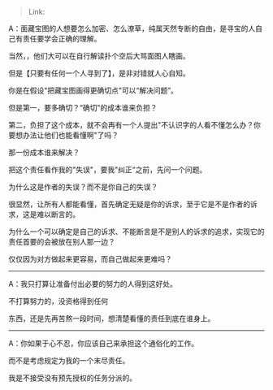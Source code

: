 > Link: 

A：面藏宝图的人想要怎么加密、怎么潦草，纯属天然专断的自由，是寻宝的人自己有责任要学会正确的理解。

当然，，他们大可以在自行解读扑个空后大骂面图人瞎画。

但是【只要有任何一个人寻到了】，是非对错就人心自知。

你是在假设"把藏宝图画得更确切点"可以“解决问题”。

但是第一，要多确切？“确切"的成本谁来负担？

第二，负担了这个成本，就不会再有一个人提出"不认识字的人看不懂怎么办？你要想办法让他们也能看懂啊"了吗？

那一份成本谁来解决？

把这个责任看作我的"失误"，要我"纠正“之前，先问一个问题。

为什么这是作者的失误？而不是你自己的失误？

很显然，让所有人都能看懂，首先确定无疑是你的诉求，至于它是不是作者的诉求，这是难以断言的。

为什么一个可以确定是自己的诉求、不能断言是不是别人的诉求的追求，实现它的责任首要的会被放在别人那一边？

仅仅因为对方做起来更容易，而自己做起来更难吗？

---

A：我只打算让准备付出必要的努力的人得到这好处。

不打算努力的，没资格得到任何

东西，还是先再苦熬一段时间，想清楚看懂的责任到底在谁身上。

---

A：你如果于心不忍，你应该自己来承担这个通俗化的工作。

而不是考虑规定为我的一个末尽责任。

我是不接受没有预先授权的任务分派的。